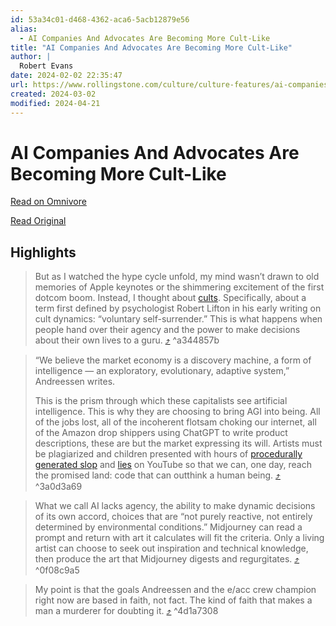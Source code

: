 ```yaml
---
id: 53a34c01-d468-4362-aca6-5acb12879e56
alias:
  - AI Companies And Advocates Are Becoming More Cult-Like
title: "AI Companies And Advocates Are Becoming More Cult-Like"
author: |
  Robert Evans
date: 2024-02-02 22:35:47
url: https://www.rollingstone.com/culture/culture-features/ai-companies-advocates-cult-1234954528/
created: 2024-03-02
modified: 2024-04-21
---
```


# AI Companies And Advocates Are Becoming More Cult-Like

[Read on Omnivore](https://omnivore.app/me/ai-companies-and-advocates-are-becoming-more-cult-like-18d6bf6b74a)

[Read Original](https://www.rollingstone.com/culture/culture-features/ai-companies-advocates-cult-1234954528/)

## Highlights

> But as I watched the hype cycle unfold, my mind wasn’t drawn to old memories of Apple keynotes or the shimmering excitement of the first dotcom boom. Instead, I thought about [cults](https://www.rollingstone.com/t/cults/). Specifically, about a term first defined by psychologist Robert Lifton in his early writing on cult dynamics: “voluntary self-surrender.” This is what happens when people hand over their agency and the power to make decisions about their own lives to a guru.  [⤴️](https://omnivore.app/me/ai-companies-and-advocates-are-becoming-more-cult-like-18d6bf6b74a#a344857b-eb94-4a67-8297-c985ed0b66a5)  ^a344857b

> “We believe the market economy is a discovery machine, a form of intelligence — an exploratory, evolutionary, adaptive system,” Andreessen writes.
>
>  This is the prism through which these capitalists see artificial intelligence. This is why they are choosing to bring AGI into being. All of the jobs lost, all of the incoherent flotsam choking our internet, all of the Amazon drop shippers using ChatGPT to write product descriptions, these are but the market expressing its will. Artists must be plagiarized and children presented with hours of [procedurally generated slop](https://www.theverge.com/culture/2017/11/21/16685874/kids-youtube-video-elsagate-creepiness-psychology) and [lies](https://www.bbc.co.uk/newsround/66796495) on YouTube so that we can, one day, reach the promised land: code that can outthink a human being. [⤴️](https://omnivore.app/me/ai-companies-and-advocates-are-becoming-more-cult-like-18d6bf6b74a#3a0d3a69-87f6-44e5-9565-5c2dc70ee0f5)  ^3a0d3a69

> What we call AI lacks agency, the ability to make dynamic decisions of its own accord, choices that are “not purely reactive, not entirely determined by environmental conditions.” Midjourney can read a prompt and return with art it calculates will fit the criteria. Only a living artist can choose to seek out inspiration and technical knowledge, then produce the art that Midjourney digests and regurgitates. [⤴️](https://omnivore.app/me/ai-companies-and-advocates-are-becoming-more-cult-like-18d6bf6b74a#0f08c9a5-fdbf-4337-8f76-1f2ad39e5c28)  ^0f08c9a5

> My point is that the goals Andreessen and the e/acc crew champion right now are based in faith, not fact. The kind of faith that makes a man a murderer for doubting it. [⤴️](https://omnivore.app/me/ai-companies-and-advocates-are-becoming-more-cult-like-18d6bf6b74a#4d1a7308-7760-43e7-bd87-262e0c64d33f)  ^4d1a7308